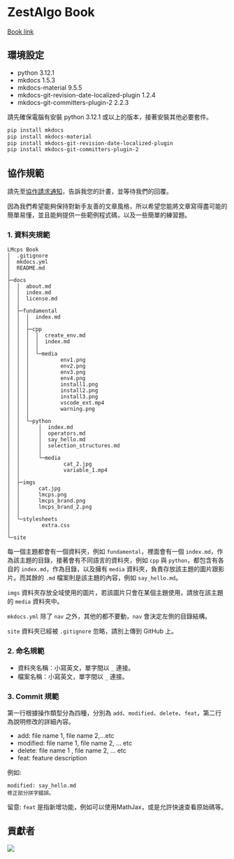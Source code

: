 # ZestAlgo Book

[Book link](https://cheung4843.github.io/ZestAlgo/)


## 環境設定
* python 3.12.1
* mkdocs 1.5.3
* mkdocs-material 9.5.5
* mkdocs-git-revision-date-localized-plugin 1.2.4
* mkdocs-git-committers-plugin-2 2.2.3

請先確保電腦有安裝 python 3.12.1 或以上的版本，接著安裝其他必要套件。

```bash
pip install mkdocs
pip install mkdocs-material
pip install mkdocs-git-revision-date-localized-plugin
pip install mkdocs-git-committers-plugin-2
```

## 協作規範
請先至[協作請求通知](https://github.com/cheung4843/LMcpsBook/discussions/16)，告訴我您的計畫，並等待我們的回覆。

因為我們希望能夠保持對新手友善的文章風格，所以希望您能將文章寫得盡可能的簡單易懂，並且能夠提供一些範例程式碼，以及一些簡單的練習題。

### 1. 資料夾規範
```
LMcps Book
│  .gitignore
│  mkdocs.yml
│  README.md
│
├─docs
│  │  about.md
│  │  index.md
│  │  license.md
│  │
│  ├─fundamental
│  │  │  index.md
│  │  │
│  │  ├─cpp
│  │  │  │  create_env.md
│  │  │  │  index.md
│  │  │  │
│  │  │  └─media
│  │  │          env1.png
│  │  │          env2.png
│  │  │          env3.png
│  │  │          env4.png
│  │  │          install1.png
│  │  │          install2.png
│  │  │          install3.png
│  │  │          vscode_ext.mp4
│  │  │          warning.png
│  │  │
│  │  └─python
│  │      │  index.md
│  │      │  operators.md
│  │      │  say_hello.md
│  │      │  selection_structures.md
│  │      │
│  │      └─media
│  │              cat_2.jpg
│  │              variable_1.mp4
│  │
│  ├─imgs
│  │      cat.jpg
│  │      lmcps.png
│  │      lmcps_brand.png
│  │      lmcps_brand_2.png
│  │
│  └─stylesheets
│          extra.css
│
└─site
```

每一個主題都會有一個資料夾，例如 `fundamental`，裡面會有一個 `index.md`，作為該主題的目錄，接著會有不同語言的資料夾，例如 `cpp` 與 `python`，都包含有各自的 `index.md`，作為目錄，以及擁有 `media` 資料夾，負責存放該主題的圖片跟影片。而其餘的 `.md` 檔案則是該主題的內容，例如 `say_hello.md`。

`imgs` 資料夾存放全域使用的圖片，若該圖片只會在某個主題使用，請放在該主題的 `media` 資料夾中。

`mkdocs.yml` 除了 `nav` 之外，其他的都不要動，`nav` 會決定左側的目錄結構。

`site` 資料夾已經被 `.gitignore` 忽略，請別上傳到 GitHub 上。

### 2. 命名規範
- 資料夾名稱：小寫英文，單字間以 `_` 連接。
- 檔案名稱：小寫英文，單字間以 `_` 連接。


### 3. Commit 規範
第一行根據操作類型分為四種，分別為 `add`、`modified`、`delete`、`feat`，第二行為說明修改的詳細內容。

* add: file name 1, file name 2,...etc
* modified: file name 1, file name 2, ... etc
* delete: file name 1 , file name 2, ... etc
* feat: feature description


例如: 

```git
modified: say_hello.md
修正部分拼字錯誤。
```

留意: `feat` 是指新增功能，例如可以使用MathJax，或是允許快速查看原始碼等。

## 貢獻者

<a href="https://github.com/cheung4843/LMcpsBook/graphs/contributors">
<img src="https://contrib.rocks/image?repo=cheung4843/LMcpsBook"/>
</a>

